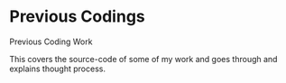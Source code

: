 # Previous Codings
Previous Coding Work


This covers the source-code of some of my work and goes through and explains thought process.
